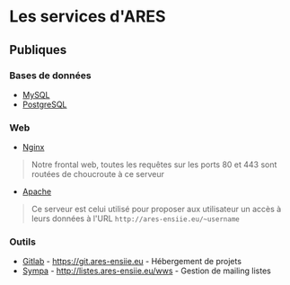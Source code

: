 Les services d'ARES
===================

Publiques
---------

### Bases de données

* [MySQL](/admins/services/mysql)
* [PostgreSQL](/admins/services/pgsql)

### Web

* [Nginx](/admins/services/nginx) 

> Notre frontal web, toutes les requêtes sur les ports 80 et 443 sont routées
> de choucroute à ce serveur

* [Apache](/admins/services/apache)

> Ce serveur est celui utilisé pour proposer aux utilisateur un accès
> à leurs données à l'URL `http://ares-ensiie.eu/~username`

### Outils

* [Gitlab](/admins/services/gitlab) - <https://git.ares-ensiie.eu> - Hébergement de projets
* [Sympa](/admins/services/sympa) - <http://listes.ares-ensiie.eu/wws> - Gestion de mailing listes
